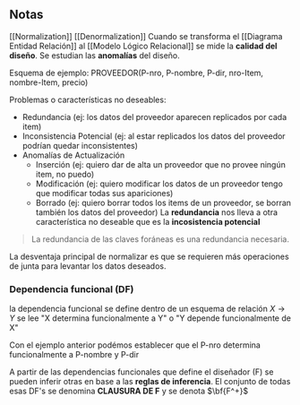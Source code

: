 ## Notas
[[Normalization]] [[Denormalization]]
Cuando se transforma el [[Diagrama Entidad Relación]] al [[Modelo Lógico Relacional]] se mide la **calidad del diseño**. Se estudian las **anomalías** del diseño.

Esquema de ejemplo:
PROVEEDOR(P-nro, P-nombre, P-dir, nro-Item, nombre-Item, precio)

Problemas o características no deseables:
* Redundancia (ej: los datos del proveedor aparecen replicados por cada item)
* Inconsistencia Potencial (ej: al estar replicados los datos del proveedor podrían quedar inconsistentes)
* Anomalías de Actualización
	* Inserción (ej: quiero dar de alta un proveedor que no provee ningún item, no puedo)
	* Modificación (ej: quiero modificar los datos de un proveedor tengo que modificar todas sus apariciones)
	* Borrado (ej: quiero borrar todos los items de un proveedor, se borran también los datos del proveedor)
La **redundancia** nos lleva a otra característica no deseable que es la **incosistencia potencial**

> La redundancia de las claves foráneas es una redundancia necesaria.

La desventaja principal de normalizar es que se requieren más operaciones de junta para levantar los datos deseados.

### Dependencia funcional (DF)
la dependencia funcional se define dentro de un esquema de relación
$X \rightarrow Y$ se lee "X determina funcionalmente a Y" o "Y depende funcionalmente de X"

Con el ejemplo anterior podémos establecer que el P-nro determina funcionalmente a P-nombre y P-dir

A partir de las dependencias funcionales que define el diseñador (F) se pueden inferir otras en base a las **reglas de inferencia**. El conjunto de todas esas DF's se denomina **CLAUSURA DE F** y se denota $\bf{F^+}$